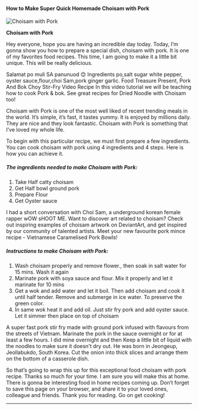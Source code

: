             

#### How to Make Super Quick Homemade Choisam with Pork

![Choisam with Pork](https://img-global.cpcdn.com/recipes/ceed3c08efc25f5b/751x532cq70/choisam-with-pork-recipe-main-photo.jpg)

**Choisam with Pork**

Hey everyone, hope you are having an incredible day today. Today, I’m gonna show you how to prepare a special dish, choisam with pork. It is one of my favorites food recipes. This time, I am going to make it a little bit unique. This will be really delicious.

Salamat po muli SA panunuod 😊 Ingredients po,salt sugar white pepper, oyster sauce,flour,choi Sam,pork ginger garlic. Food Treasure Present, Pork And Bok Choy Stir-Fry Video Recipe In this video tutorial we will be teaching how to cook Pork & bok. See great recipes for Dried Noodle with Choisam too!

Choisam with Pork is one of the most well liked of recent trending meals in the world. It’s simple, it’s fast, it tastes yummy. It is enjoyed by millions daily. They are nice and they look fantastic. Choisam with Pork is something that I’ve loved my whole life.

To begin with this particular recipe, we must first prepare a few ingredients. You can cook choisam with pork using 4 ingredients and 4 steps. Here is how you can achieve it.

##### The ingredients needed to make Choisam with Pork:

1.  Take Half catty choisam
2.  Get Half bowl ground pork
3.  Prepare Flour
4.  Get Oyster sauce

I had a short conversation with Choi Sam, a underground korean female rapper wOW sHOOT ME. Want to discover art related to choisam? Check out inspiring examples of choisam artwork on DeviantArt, and get inspired by our community of talented artists. Meet your new favourite pork mince recipe - Vietnamese Caramelised Pork Bowls!

##### Instructions to make Choisam with Pork:

1.  Wash choisam properly and remove flower., then soak in salt water for 15 mins. Wash it again
2.  Marinate pork with soya sauce and flour. Mix it properly and let it marinate for 10 mins
3.  Get a wok and add water and let it boil. Then add choisam and cook it until half tender. Remove and submerge in ice water. To preserve the green color.
4.  In same wok heat it and add oil. Just stir fry pork and add oyster sauce. Let it simmer then place on top of choisam

A super fast pork stir fry made with ground pork infused with flavours from the streets of Vietnam. Marinate the pork in the sauce overnight or for at least a few hours. I did mine overnight and then Keep a little bit of liquid with the noodles to make sure it doesn't dry out. He was born in Jeongeup, Jeollabukdo, South Korea. Cut the onion into thick slices and arrange them on the bottom of a casserole dish.

So that’s going to wrap this up for this exceptional food choisam with pork recipe. Thanks so much for your time. I am sure you will make this at home. There is gonna be interesting food in home recipes coming up. Don’t forget to save this page on your browser, and share it to your loved ones, colleague and friends. Thank you for reading. Go on get cooking!

* * *